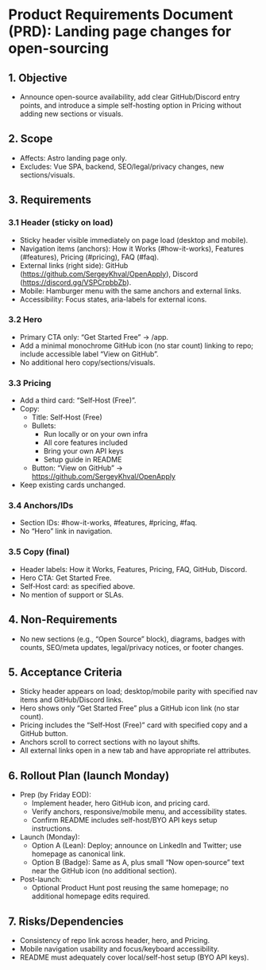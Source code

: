 # Product Requirements Document (PRD): Landing page changes for open-sourcing

## 1. Objective
- Announce open-source availability, add clear GitHub/Discord entry points, and introduce a simple self-hosting option in Pricing without adding new sections or visuals.

## 2. Scope
- Affects: Astro landing page only.
- Excludes: Vue SPA, backend, SEO/legal/privacy changes, new sections/visuals.

## 3. Requirements

### 3.1 Header (sticky on load)
- Sticky header visible immediately on page load (desktop and mobile).
- Navigation items (anchors): How it Works (#how-it-works), Features (#features), Pricing (#pricing), FAQ (#faq).
- External links (right side): GitHub (https://github.com/SergeyKhval/OpenApply), Discord (https://discord.gg/VSPCrpbbZb).
- Mobile: Hamburger menu with the same anchors and external links.
- Accessibility: Focus states, aria-labels for external icons.

### 3.2 Hero
- Primary CTA only: “Get Started Free” → /app.
- Add a minimal monochrome GitHub icon (no star count) linking to repo; include accessible label “View on GitHub”.
- No additional hero copy/sections/visuals.

### 3.3 Pricing
- Add a third card: “Self‑Host (Free)”.
- Copy:
  - Title: Self‑Host (Free)
  - Bullets:
    - Run locally or on your own infra
    - All core features included
    - Bring your own API keys
    - Setup guide in README
  - Button: “View on GitHub” → https://github.com/SergeyKhval/OpenApply
- Keep existing cards unchanged.

### 3.4 Anchors/IDs
- Section IDs: #how-it-works, #features, #pricing, #faq.
- No “Hero” link in navigation.

### 3.5 Copy (final)
- Header labels: How it Works, Features, Pricing, FAQ, GitHub, Discord.
- Hero CTA: Get Started Free.
- Self‑Host card: as specified above.
- No mention of support or SLAs.

## 4. Non-Requirements
- No new sections (e.g., “Open Source” block), diagrams, badges with counts, SEO/meta updates, legal/privacy notices, or footer changes.

## 5. Acceptance Criteria
- Sticky header appears on load; desktop/mobile parity with specified nav items and GitHub/Discord links.
- Hero shows only “Get Started Free” plus a GitHub icon link (no star count).
- Pricing includes the “Self‑Host (Free)” card with specified copy and a GitHub button.
- Anchors scroll to correct sections with no layout shifts.
- All external links open in a new tab and have appropriate rel attributes.

## 6. Rollout Plan (launch Monday)
- Prep (by Friday EOD):
  - Implement header, hero GitHub icon, and pricing card.
  - Verify anchors, responsive/mobile menu, and accessibility states.
  - Confirm README includes self-host/BYO API keys setup instructions.
- Launch (Monday):
  - Option A (Lean): Deploy; announce on LinkedIn and Twitter; use homepage as canonical link.
  - Option B (Badge): Same as A, plus small “Now open‑source” text near the GitHub icon (no additional section).
- Post-launch:
  - Optional Product Hunt post reusing the same homepage; no additional homepage edits required.

## 7. Risks/Dependencies
- Consistency of repo link across header, hero, and Pricing.
- Mobile navigation usability and focus/keyboard accessibility.
- README must adequately cover local/self-host setup (BYO API keys).
